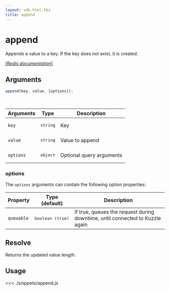 ```yaml
---
layout: sdk.html.hbs
title: append
---
```


# append

Appends a value to a key. If the key does not exist, it is created.

[[_Redis documentation_]](https://redis.io/commands/append)

## Arguments

```js
append(key, value, [options]);
```

<br/>

| Arguments | Type              | Description              |
| --------- | ----------------- | ------------------------ |
| `key`     | <pre>string</pre> | Key                      |
| `value`   | <pre>string</pre> | Value to append          |
| `options` | <pre>object</pre> | Optional query arguments |

### options

The `options` arguments can contain the following option properties:

| Property   | Type (default)            | Description                                                                  |
| ---------- | ------------------------- | ---------------------------------------------------------------------------- |
| `queuable` | <pre>boolean (true)</pre> | If true, queues the request during downtime, until connected to Kuzzle again |

## Resolve

Returns the updated value length.

## Usage

<<< ./snippets/append.js
